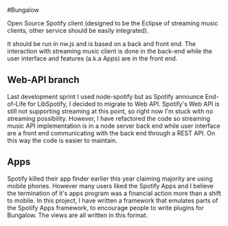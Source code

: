 #Bungalow

Open Source Spotify client (designed to be the Eclipse of streaming music clients, other service should be easily integrated).

It should be run in nw.js and is based on a back and front end. The interaction with streaming music client is done in the back-end while the user interface and features (a.k.a Apps) are in the front end.

## Web-API branch
Last development sprint I used node-spotify but as Spotify announce End-of-Life for LibSpotify, I decided to migrate to Web API.
 Spotify's Web API is still not supporting streaming at this point, so right now I'm stuck with no streaming possibility. However,
I have refactored the code so streaming music API implementation is in a node server back end while user interface are a front end
communicating with the back end through a REST API. On this way the code is easier to maintain.

## Apps
Spotify killed their app finder earlier this year claiming majority are using mobile phones. However many users liked the Spotify Apps and I believe the termination of it's apps program was a financial action more than a shift to mobile.
 In this project, I have written a framework that emulates parts of the Spotify Apps framework, to encourage people to write plugins for Bungalow. The views are all written in this format.

# 